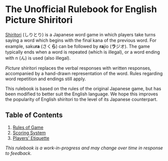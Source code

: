 # The Unofficial Rulebook for English Picture Shiritori

[Shiritori](https://en.wikipedia.org/wiki/Shiritori) (しりとり) is a Japanese word game in which players take turns saying a word which begins with the final kana of the previous word. For example, saku**ra** (さく**ら**) can be followed by **ra**jio (**ラ**ジオ). The game typically ends when a word is repeated (which is illegal), or a word ending with n (ん) is used (also illegal).

*Picture* shiritori replaces the verbal responses with written responses, accompanied by a hand-drawn representation of the word. Rules regarding word repetition and endings still apply.

This rulebook is based on the rules of the original Japanese game, but has been modified to better suit the English language. We hope this improves the popularity of English shiritori to the level of its Japanese counterpart.

## Table of Contents

 1. [Rules of Game](rules.md)
 2. [Scoring System](scoring.md)
 3. [Players' Etiquette](etiquette.md)

*This rulebook is a work-in-progress and may change over time in response to feedback.*
